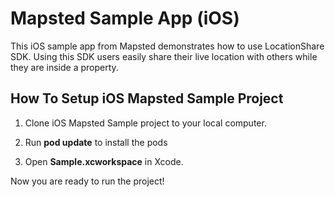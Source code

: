 <h1>Mapsted Sample App (iOS)</h1>

This iOS sample app from Mapsted demonstrates how to use LocationShare SDK. Using this SDK users easily share their live location with others while they are inside a property.

<h2>How To Setup iOS Mapsted Sample Project</h2>

1. Clone iOS Mapsted Sample project to your local computer.

2. Run <b>pod update</b> to install the pods

3. Open <b>Sample.xcworkspace</b> in Xcode.

Now you are ready to run the project!
